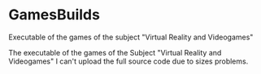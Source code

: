 # GamesBuilds
Executable of the games of the subject "Virtual Reality and Videogames" 

The executable of the games of the Subject "Virtual Reality and Videogames" I can't upload the full source code due to sizes problems.
